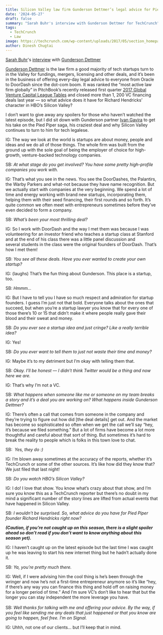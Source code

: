 ```yaml
---
title: Silicon Valley law firm Gunderson Dettmer’s legal advice for Pied Piper
date: '2024-05-27'
draft: false
summary: "Sarah Buhr's interview with Gunderson Dettmer for TechCrunch"
tags:
  - TechCrunch
  - Law
image: https://techcrunch.com/wp-content/uploads/2017/05/section_homepage_bg_2.jpg
author: Dinesh Chugtai
---
```


[Sarah Buhr](https://techcrunch.com/author/sarah-buhr/)'s [interview](https://techcrunch.com/2017/05/27/how-silicon-valley-law-firm-gunderson-dettmer-would-legally-advise-pied-piper/) with [Gunderson Dettmer](https://www.gunder.com/)

[Gunderson Dettmer](https://www.gunder.com/) is the law firm a good majority of tech startups turn to in the Valley for fundings, mergers, licensing and other deals, and it’s been in the business of offering every-day legal advice to everyone from Oracle to DoorDash since the dot-com boom. It was ranked the “most active law firm globally” in PitchBook’s recently released first quarter [2017 Global Venture Capital League Tables](http://files.pitchbook.com/pdf/PitchBook_1Q_2017_Global_League_Tables.pdf) and closed more than 1, 200 VC financing deals last year — so what advice does it have for Richard Hendricks’ character in HBO’s Silicon Valley?

I don’t want to give away any spoilers for those who haven’t watched the latest episode, but I did sit down with Gunderson partner [Ivan Gavira](https://www.linkedin.com/in/ivangaviria/) to get his take on the Pied Piper saga, his craziest deal and why Silicon Valley continues to turn to him for tech legalese.

IG: The way we look at the world is startups are about money, people and ideas and we do all of those things. The whole firm was built from the ground up with the sole goal of being the employer of choice for high-growth, venture-backed technology companies.

SB: *At what stage do you get involved? You have some pretty high-profile companies you work with.*

IG: That’s what you see in the news. You see the DoorDashes, the Palantirs, the Warby Parkers and what-not because they have name recognition. But we actually start with companies at the very beginning. We spend a lot of time and energy working with brand new startups, incorporating them, helping them with their seed financing, their first rounds and so forth. It’s quite common we often meet with entrepreneurs sometimes before they’ve even decided to form a company.

SB: *What’s been your most thrilling deal?*

IG: So I work with DoorDash and the way I met them was because I was volunteering for an investor friend who teaches a startup class at Stanford and at the end of his class there was a little panel discussion and several students in the class were the original founders of DoorDash. That’s how I met them!

SB: *You see all these deals. Have you ever wanted to create your own startup?*

IG: (laughs) That’s the fun thing about Gunderson. This place is a startup, too.

SB: *Hmmm…*

IG: But I have to tell you I have so much respect and admiration for startup founders. I guess I’m just not that bold. Everyone talks about the ones that succeed, but when you’re a startup lawyer you know that for every one of those there’s 10 or 15 that didn’t make it where people really gave their blood and their sweat and money.

SB: *Do you ever see a startup idea and just cringe? Like a really terrible idea?*

IG: Yes!

SB: *Do you ever want to tell them to just not waste their time and money?*

IG: Maybe it’s to my detriment but I’m okay with telling them that.

SB: *Okay. I’ll be honest — I didn’t think Twitter would be a thing and now here we are.*

IG: That’s why I’m not a VC.

SB: *What happens when someone like me or someone on my team breaks a story and it’s a deal you are working on? What happens inside Gunderson Dettmer?*

IG: There’s often a call that comes from someone in the company and they’re trying to figure out how did \[the deal details] get out. And the market has become so sophisticated so often when we get the call we’ll say “hey, it’s because we filed something.” But a lot of firms have become a lot more thoughtful and careful about that sort of thing. But sometimes it’s hard to break the reality to people which is folks in this town love to chat.

SB:  *Yes, they do :)*

IG: I’m blown away sometimes at the accuracy of the reports, whether it’s TechCrunch or some of the other sources. It’s like how did they know that? We just filed that last night!

SB: *Do you watch HBO’s Silicon Valley?*

IG: I do! I love that show. You know what’s crazy about that show, and I’m sure you know this as a TechCrunch reporter but there’s no doubt in my mind a significant number of the story lines are lifted from actual events that have happened in Silicon Valley.

SB: *I wouldn’t be surprised. So, what advice do you have for Pied Piper founder Richard Hendricks right now?*

**_(Caution, if you’re not caught up on this season, there is a slight spoiler ahead so don’t read if you don’t want to know anything about this season yet)._**

IG: I haven’t caught up on the latest episode but the last time I was caught up he was leaving to start his new internet thing but he hadn’t actually done it.

SB: *Ya, you’re pretty much there.*

IG: Well, if I were advising him the cool thing is he’s been through the wringer and now he’s not a first-time entrepreneur anymore so it’s like “hey, if there’s any way you can finance this thing and hold off on raising money for a longer period of time.” And I’m sure VC’s don’t like to hear that but the longer you can stay independent the more leverage you have.\
\
SB: *Well thanks for talking with me and offering your advice. By the way, if you feel like sending me any deals that just happened or that you know are going to happen, feel free. I’m on Signal.*

IG: Uhhh, not one of our clients… but I’ll keep that in mind.
